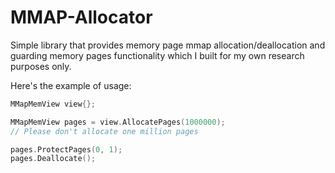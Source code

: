 # MMAP-Allocator

Simple library that provides memory page mmap allocation/deallocation and guarding memory pages functionality which I built for my own research purposes only.

Here's the example of usage:
```C++
MMapMemView view{};

MMapMemView pages = view.AllocatePages(1000000); 
// Please don't allocate one million pages

pages.ProtectPages(0, 1);
pages.Deallocate();
```